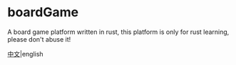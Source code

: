 # boardGame

A board game platform written in rust, this platform is only for rust learning, please don't abuse it!

[中文](https://github.com/tanqiangyes/boardGame/blob/main/README_cn.md)|english
